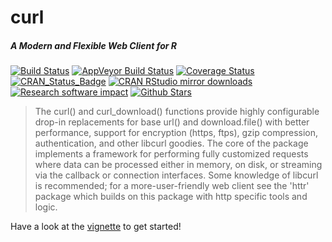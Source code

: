 # curl

##### *A Modern and Flexible Web Client for R*

[![Build Status](https://travis-ci.org/jeroenooms/curl.svg?branch=master)](https://travis-ci.org/jeroenooms/curl)
[![AppVeyor Build Status](https://ci.appveyor.com/api/projects/status/github/jeroenooms/curl?branch=master&svg=true)](https://ci.appveyor.com/project/jeroenooms/curl)
[![Coverage Status](https://codecov.io/github/jeroenooms/curl/coverage.svg?branch=master)](https://codecov.io/github/jeroenooms/curl?branch=master)
[![CRAN_Status_Badge](http://www.r-pkg.org/badges/version/curl)](http://cran.r-project.org/package=curl)
[![CRAN RStudio mirror downloads](http://cranlogs.r-pkg.org/badges/curl)](http://cran.r-project.org/web/packages/curl/index.html)
[![Research software impact](http://depsy.org/api/package/cran/curl/badge.svg)](http://depsy.org/package/r/curl)
[![Github Stars](https://img.shields.io/github/stars/jeroenooms/opencpu.svg?style=social&label=Github)](https://github.com/jeroenooms/curl)

> The curl() and curl_download() functions provide highly
  configurable drop-in replacements for base url() and download.file() with
  better performance, support for encryption (https, ftps), gzip compression,
  authentication, and other libcurl goodies. The core of the package implements a
  framework for performing fully customized requests where data can be processed
  either in memory, on disk, or streaming via the callback or connection
  interfaces. Some knowledge of libcurl is recommended; for a more-user-friendly
  web client see the 'httr' package which builds on this package with http
  specific tools and logic.

Have a look at the [vignette](https://cran.r-project.org/web/packages/curl/vignettes/intro.html) to get started!
